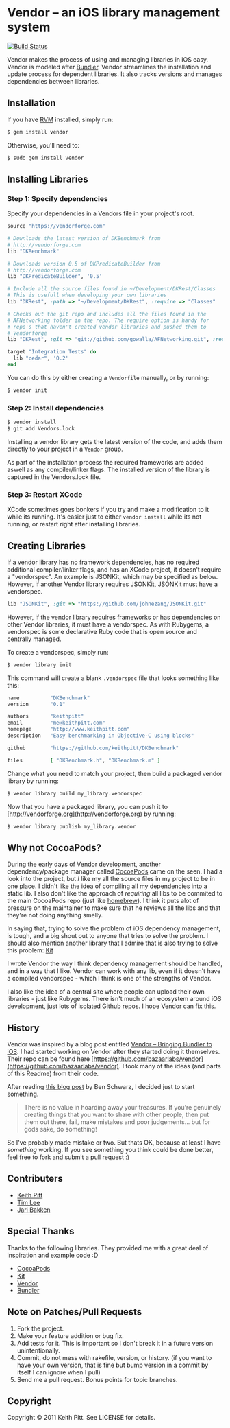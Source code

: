 # Vendor – an iOS library management system

[![Build Status](https://secure.travis-ci.org/keithpitt/vendor.png)](http://travis-ci.org/keithpitt/vendor)

Vendor makes the process of using and managing libraries in iOS easy. Vendor is modeled after [Bundler](https://github.com/carlhuda/bundler). Vendor streamlines the installation and update process for dependent libraries.  It also tracks versions and manages dependencies between libraries.

## Installation

If you have [RVM](http://beginrescueend.com/rvm/install/) installed, simply run:

```bash
$ gem install vendor
```

Otherwise, you'll need to:

```bash
$ sudo gem install vendor
```

## Installing Libraries

### Step 1: Specify dependencies

Specify your dependencies in a Vendors file in your project's root.

```ruby
source "https://vendorforge.com"

# Downloads the latest version of DKBenchmark from
# http://vendorforge.com
lib "DKBenchmark"

# Downloads version 0.5 of DKPredicateBuilder from
# http://vendorforge.com
lib "DKPredicateBuilder", '0.5'

# Include all the source files found in ~/Development/DKRest/Classes
# This is usefull when developing your own libraries
lib "DKRest", :path => "~/Development/DKRest", :require => "Classes"

# Checks out the git repo and includes all the files found in the
# AFNetworking folder in the repo. The require option is handy for
# repo's that haven't created vendor libraries and pushed them to
# Vendorforge
lib "DKRest", :git => "git://github.com/gowalla/AFNetworking.git", :require => "AFNetworking"

target "Integration Tests" do
  lib "cedar", '0.2'
end
```

You can do this by either creating a `Vendorfile` manually, or by running:

```bash
$ vendor init
```

### Step 2: Install dependencies

```bash
$ vendor install
$ git add Vendors.lock
```

Installing a vendor library gets the latest version of the code, and adds them directly to your project in a `Vendor` group.

As part of the installation process the required frameworks are added aswell as any compiler/linker flags. The installed version of the library is captured in the Vendors.lock file.

### Step 3: Restart XCode

XCode sometimes goes bonkers if you try and make a modification to it while its running. It's easier just to either `vendor install` while its not running, or restart right after installing libraries.

## Creating Libraries

If a vendor library has no framework dependencies, has no required additional compiler/linker flags, and has an XCode project, it doesn’t require a "vendorspec". An example is JSONKit, which may be specified as below. However, if another Vendor library requires JSONKit, JSONKit must have a vendorspec.

```ruby
lib "JSONKit", :git => "https://github.com/johnezang/JSONKit.git"
```

However, if the vendor library requires frameworks or has dependencies on other Vendor libraries, it must have a vendorspec. As with Rubygems, a vendorspec is some declarative Ruby code that is open source and centrally managed.

To create a vendorspec, simply run:

```bash
$ vendor library init
```

This command will create a blank `.vendorspec` file that looks something like this:

```ruby
name          "DKBenchmark"
version       "0.1"

authors       "keithpitt"
email         "me@keithpitt.com"
homepage      "http://www.keithpitt.com"
description   "Easy benchmarking in Objective-C using blocks"

github        "https://github.com/keithpitt/DKBenchmark"

files         [ "DKBenchmark.h", "DKBenchmark.m" ]
```

Change what you need to match your project, then build a packaged
vendor library by running:

```bash
$ vendor library build my_library.vendorspec
```

Now that you have a packaged library, you can push it to [http://vendorforge.org](http://vendorforge.org) by
running:

```bash
$ vendor library publish my_library.vendor
```

## Why not CocoaPods?

During the early days of Vendor development, another dependency/package
manager called [CocoaPods](https://github.com/alloy/cocoapods) came on the seen. I had a look into the
project, but _I_ like my all the source files in my project to be in
one place. I didn't like the idea of compiling all my dependencies into
a static lib. I also don't like the approach of _requiring_ all libs to
be commited to the main CocoaPods repo (just like [homebrew](https://github.com/mxcl/homebrew)).
I think it puts alot of pressure on the maintainer to make sure that he reviews all the libs and that they're
not doing anything smelly.

In saying that, trying to solve the problem of iOS dependency
management, is tough, and a big shout out to anyone that tries to solve
the problem. I should also mention another library that I admire that is
also trying to solve this problem: [Kit](https://github.com/nkpart/kit)

I wrote Vendor the way I think dependency management should be handled,
and in a way that I like. Vendor can work with any lib, even if it
doesn't have a compiled vendorspec - which I think is one of the
strengths of Vendor.

I also like the idea of a central site where people can upload their own
libraries - just like Rubygems. There isn't much of an ecosystem
around iOS development, just lots of isolated Github repos. I hope
Vendor can fix this.

## History

Vendor was inspired by a blog post entitled [Vendor – Bringing Bundler to iOS](http://engineering.gomiso.com/2011/08/08/vendor-the-best-way-to-manage-ios-libraries/). I had started working on Vendor after they started doing it themselves. Their repo can be found here [https://github.com/bazaarlabs/vendor](https://github.com/bazaarlabs/vendor). I took many of the ideas (and parts of this Readme) from their code.

After reading [this blog post](http://www.germanforblack.com/articles/false-fears) by Ben Schwarz, I decided just to start something.

> There is no value in hoarding away your treasures. If you’re genuinely creating things that you want to share with other people, then put them out there, fail, make mistakes and poor judgements... but for gods sake, do something!

So I've probably made mistake or two. But thats OK, because at least I have *something* working. If you see something you think could be done better, feel free to fork and submit a pull request :)

## Contributers

* [Keith Pitt](http://www.keithpitt.com)
* [Tim Lee](http://twitter.com/#!/timothy1ee)
* [Jari Bakken](https://github.com/jarib/plist/blob/master/lib/plist/ascii.rb)

## Special Thanks

Thanks to the following libraries. They provided me with a great deal of
inspiration and example code :D

* [CocoaPods](https://github.com/alloy/cocoapods)
* [Kit](https://github.com/nkpart/kit)
* [Vendor](https://github.com/bazaarlabs/vendor)
* [Bundler](https://github.com/carlhuda/bundler)

## Note on Patches/Pull Requests

1. Fork the project.
2. Make your feature addition or bug fix.
3. Add tests for it. This is important so I don't break it in a future version unintentionally.
4. Commit, do not mess with rakefile, version, or history. (if you want to have your own version, that is fine but bump version in a commit by itself I can ignore when I pull)
5. Send me a pull request. Bonus points for topic branches.

## Copyright

Copyright &copy; 2011 Keith Pitt. See LICENSE for details.
